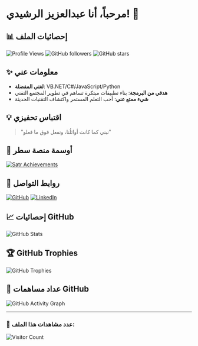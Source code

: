 # مرحباً، أنا عبدالعزيز الرشيدي! 👋

## 📊 إحصائيات الملف
![Profile Views](https://komarev.com/ghpvc/?username=abdulaziz-alrashidi&color=blueviolet&style=flat-square&label=عدد+الزائرين)
![GitHub followers](https://img.shields.io/github/followers/aziz5g-tech?style=flat-square&color=blue&label=المتابعون)
![GitHub stars](https://img.shields.io/github/stars/aziz5g-tech?style=flat-square&color=yellow&label=النجوم)


## ✨ معلومات عني
- **لغتي المفضلة**: VB.NET/C#/JavaScript/Python
- **هدفي من البرمجة**: بناء تطبيقات مبتكرة تساهم في تطوير المجتمع التقني
- **شيء ممتع عني**: أحب التعلم المستمر واكتشاف التقنيات الحديثة

## 💡 اقتباس تحفيزي
> "نبني كما كانت أوائلُنا، ونفعل فوق ما فعلو"

## 🏅 أوسمة منصة سطر
[![Satr Achievements](https://img.shields.io/badge/سطر-أوسمتي-FF6B35?style=for-the-badge&logo=data:image/svg+xml;base64,PHN2ZyB3aWR0aD0iMjQiIGhlaWdodD0iMjQiIHZpZXdCb3g9IjAgMCAyNCAyNCIgZmlsbD0ibm9uZSI+CjxwYXRoIGQ9Ik0xMiAyTDMuMDkgOC4yNkwyIDEzVjIySDIyVjEzTDIwLjkxIDguMjZMMTIgMloiIGZpbGw9IndoaXRlIi8+Cjwvc3ZnPg==)](https://profile.satr.codes/aziz_5g/public/achievements)


## 🔗 روابط التواصل
[![GitHub](https://img.shields.io/badge/GitHub-100000?style=for-the-badge&logo=github&logoColor=white)](https://github.com/aziz5g-tech)
[![LinkedIn](https://img.shields.io/badge/LinkedIn-0077B5?style=for-the-badge&logo=linkedin&logoColor=white)](https://www.linkedin.com/in/abdulaziz-alrashedi-bb0782189/)

## 📈 إحصائيات GitHub
![GitHub Stats](https://github-readme-stats.vercel.app/api?username=aziz5g-tech&show_icons=true&theme=tokyonight&hide_border=true&count_private=true)

## 🏆 GitHub Trophies
![GitHub Trophies](https://github-profile-trophy.vercel.app/?username=aziz5g-tech&theme=tokyonight&no-frame=true&column=3)

## 🎯 عداد مساهمات GitHub
![GitHub Activity Graph](https://github-readme-activity-graph.vercel.app/graph?username=aziz5g-tech&theme=tokyo-night)

---
### 👀 عدد مشاهدات هذا الملف: 
![Visitor Count](https://profile-counter.glitch.me/abdulaziz-alrashidi/count.svg)

